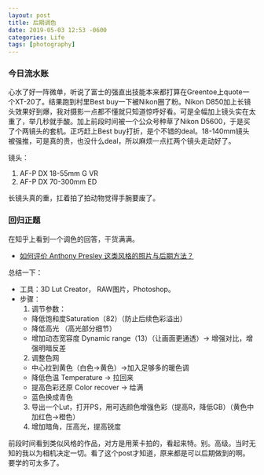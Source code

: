 ```yaml
---
layout: post
title: 后期调色
date: 2019-05-03 12:53 -0600
categories: Life
tags: [photography]
---
```


### 今日流水账

心水了好一阵微单，听说了富士的强直出技能本来都打算在Greentoe上quote一个XT-20了。结果跑到村里Best buy一下被Nikon圈了粉。Nikon D850加上长镜头效果好到爆，我对摄影一点都不懂就只知道惊呼好看。可是全幅加上镜头实在太重了，举几秒就手酸。加上前段时间被一个公众号种草了Nikon D5600，于是买了个两镜头的套机。正巧赶上Best buy打折，是个不错的deal。18-140mm镜头被强推，可是真的贵，也没什么deal，所以麻烦一点扛两个镜头走动好了。

镜头：
1. AF-P DX 18-55mm G VR
2. AF-P DX 70-300mm ED

长镜头真的重，扛着拍了拍动物觉得手腕要废了。


### 回归正题

在知乎上看到一个调色的回答，干货满满。

- [如何评价 Anthony Presley 这类风格的照片与后期方法？](https://www.zhihu.com/question/295018385/answer/531456562)

总结一下：

- 工具：3D Lut Creator， RAW图片，Photoshop。
- 步骤：
  1. 调节参数：
    * 降低饱和度Saturation（82）（防止后续色彩溢出）
    * 降低高光 （高光部分细节）
    * 增加动态宽容度 Dynamic range（13）（让画面更通透）-> 增强对比，增强明暗反差
  2. 调整色网
    * 中心拉到黄色（白色->黄色）->加入足够多的暖色调
    * 降低色温 Temperature -> 拉回来
    * 提高色彩还原 Color recover -> 给满
    * 蓝色换成青色
  3. 导出一个Lut，打开PS，用可选颜色增强色彩（提高R，降低GB）（黄色中加红色->橙色）
  4. 增加暗角，压高光，提高锐度

前段时间看到类似风格的作品，对方是用莱卡拍的，看起来特。别。高级。当时无知的我以为相机决定一切。看了这个post才知道，原来都是可以后期做到的啊。要学的可太多了。
